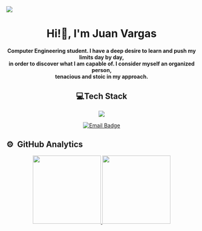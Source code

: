 <img src="https://pbs.twimg.com/media/GOxUPoqWgAEV2dY?format=jpg&name=large">
<h1 align=center>Hi!👋, I'm Juan Vargas </h1>
<h4 align=center>Computer Engineering student. I have a deep desire to learn and push my limits day by day,<br> 
  in order to discover what I am capable of. I consider myself an organized person,<br> 
  tenacious and stoic in my approach.</h4>
  <div aling=center>
  <h2 align=center>💻Tech Stack</h2>

</div>
<p align="center">
  <a href="https://skillicons.dev">
    <img src="https://skillicons.dev/icons?i=html,css,js,python,julia,java,flutter,linux,git&perline=14" />
  </a>
</p>
<div align="center">
  <a href="mailto:juan.vargasr432@gmail.com">
    <img src="https://img.shields.io/badge/juan.vargasr432%40gmail.com-white?style=for-the-badge&logo=Gmail" alt="Email Badge">
  </a>
</div>

<h2>⚙️ &nbsp;GitHub Analytics</h2>

<p align="center">
<a href="https://github.com/ElAdagioDeJP">
  <img height="180em" src="https://github-readme-stats-eight-theta.vercel.app/api?username=ElAdagioDeJP&show_icons=true&theme=algolia&include_all_commits=true&count_private=true"/>
  <img height="180em" src="https://github-readme-stats-eight-theta.vercel.app/api/top-langs/?username=ElAdagioDeJP&layout=compact&langs_count=8&theme=algolia"/>
</a>
</p>
